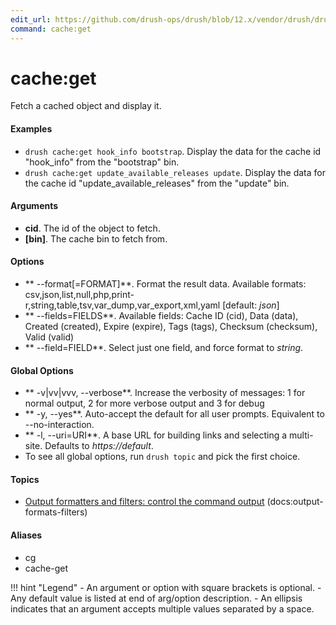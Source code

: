 ```yaml
---
edit_url: https://github.com/drush-ops/drush/blob/12.x/vendor/drush/drush/src/Commands/core/CacheCommands.php
command: cache:get
---
```

# cache:get

Fetch a cached object and display it.

#### Examples

- <code>drush cache:get hook_info bootstrap</code>. Display the data for the cache id "hook_info" from the "bootstrap" bin.
- <code>drush cache:get update_available_releases update</code>. Display the data for the cache id "update_available_releases" from the "update" bin.

#### Arguments

- **cid**. The id of the object to fetch.
- **[bin]**. The cache bin to fetch from.

#### Options

- ** --format[=FORMAT]**. Format the result data. Available formats: csv,json,list,null,php,print-r,string,table,tsv,var_dump,var_export,xml,yaml [default: *json*]
- ** --fields=FIELDS**. Available fields: Cache ID (cid), Data (data), Created (created), Expire (expire), Tags (tags), Checksum (checksum), Valid (valid)
- ** --field=FIELD**. Select just one field, and force format to *string*.

#### Global Options

- ** -v|vv|vvv, --verbose**. Increase the verbosity of messages: 1 for normal output, 2 for more verbose output and 3 for debug
- ** -y, --yes**. Auto-accept the default for all user prompts. Equivalent to --no-interaction.
- ** -l, --uri=URI**. A base URL for building links and selecting a multi-site. Defaults to *https://default*.
- To see all global options, run <code>drush topic</code> and pick the first choice.

#### Topics

- [Output formatters and filters: control the command output](../../vendor/drush/drush/docs/output-formats-filters.md) (docs:output-formats-filters)

#### Aliases

- cg
- cache-get

!!! hint "Legend"
    - An argument or option with square brackets is optional.
    - Any default value is listed at end of arg/option description.
    - An ellipsis indicates that an argument accepts multiple values separated by a space.
